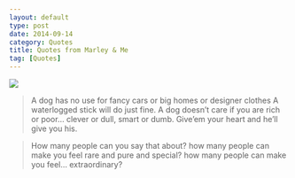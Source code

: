 ```yaml
---
layout: default
type: post
date: 2014-09-14
category: Quotes
title: Quotes from Marley & Me
tag: [Quotes]
---
```


   

![](screenshot.jpg)



>A dog has no use for fancy cars or big homes or designer clothes
>A waterlogged stick will do just fine.
>A dog doesn’t care if you are rich or poor…
>clever or dull, smart or dumb.
>Give’em your heart and he’ll give you his.



>How many people can you say that about?
how many people can make you feel rare and pure and special?
how many people can make you feel… extraordinary?